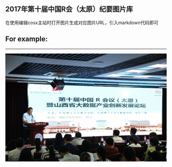 ## 2017年第十届中国R会（太原）纪要图片库

在使用编辑cosx主站时打开图片生成对应图片URL，引入markdown代码即可

## For example:

***

![图1](https://github.com/GunnerDJT/Picture_TaiyuanR/blob/master/1.jpg?raw=true)
